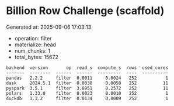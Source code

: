 # Billion Row Challenge (scaffold)

Generated at: 2025-09-06 17:03:13

- operation: filter
- materialize: head
- num_chunks: 1
- total_bytes: 15672

```text
backend  version       op  read_s  compute_s  rows  used_cores
-------  --------  ------  ------  ---------  ----  ----------
pandas   2.2.2     filter  0.0011     0.0024   252           1
dask     2024.5.1  filter  0.0038     0.0058   252          11
pyspark  3.5.1     filter  3.8951     0.2572   252          11
polars   1.33.0    filter  0.0023     0.0010   252           1
duckdb   1.3.2     filter  0.0134     0.0009   252           1
```

